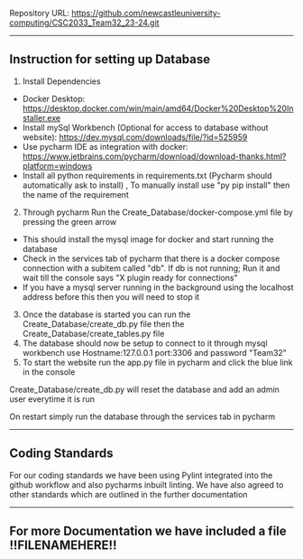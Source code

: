 

Repository URL:
https://github.com/newcastleuniversity-computing/CSC2033_Team32_23-24.git

---
Instruction for setting up Database
---
1. Install Dependencies
 - Docker Desktop: https://desktop.docker.com/win/main/amd64/Docker%20Desktop%20Installer.exe
 - Install mySql Workbench (Optional for access to database without website): https://dev.mysql.com/downloads/file/?id=525959
 - Use pycharm IDE as integration with docker: https://www.jetbrains.com/pycharm/download/download-thanks.html?platform=windows
 - Install all python requirements in requirements.txt (Pycharm should automatically ask to install) , To manually install use "py pip install" then the name of the requirement
2. Through pycharm Run the Create_Database/docker-compose.yml file by pressing the green arrow
 - This should install the mysql image for docker and start running the database
 - Check in the services tab of pycharm that there is a docker compose connection with a subitem called "db". If db is not running; Run it and wait till the console says "X plugin ready for connections"
 - If you have a mysql server running in the background using the localhost address before this then you will need to stop it
3. Once the database is started you can run the Create_Database/create_db.py file then the Create_Database/create_tables.py file
4. The database should now be setup to connect to it through mysql workbench use Hostname:127.0.0.1 port:3306 and password "Team32"
5. To start the website run the app.py file in pycharm and click the blue link in the console

Create_Database/create_db.py will reset the database and add an admin user everytime it is run

On restart simply run the database through the services tab in pycharm

---
Coding Standards
---
For our coding standards we have been using Pylint integrated into the github workflow and also pycharms inbuilt linting.
We have also agreed to other standards which are outlined in the further documentation

---
For more Documentation we have included a file !!FILENAMEHERE!!
---

